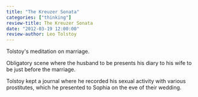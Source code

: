 ```yaml
---
title: "The Kreuzer Sonata"
categories: ["thinking"]
review-title: The Kreuzer Sonata
date: "2012-03-19 12:00:00"
review-author: Leo Tolstoy
---
```



Tolstoy's meditation on marriage.

Obligatory scene where the husband to be presents his diary to his wife to be just before the marriage.

Tolstoy kept a journal where he recorded his sexual activity with various prostitutes, which he presented to Sophia on the eve of their wedding.

